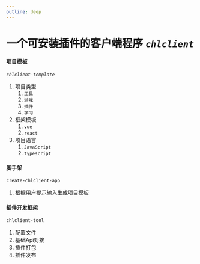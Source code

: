 ```yaml
---
outline: deep
---
```


# 一个可安装插件的客户端程序 <code>*chlclient*</code>

#### 项目模板
<code>*chlclient-template*</code>

1. 项目类型
   1. <code>工具</code>
   2. <code>游戏</code>
   3. <code>插件</code>
   4. <code>学习</code>
2. 框架模板
   1. <code>vue</code>
   2. <code>react</code>
3. 项目语言
   1. <code>JavaScript</code>
   2. <code>typescript</code>


#### 脚手架
<code>create-chlclient-app</code>

1. 根据用户提示输入生成项目模板


#### 插件开发框架
<code>chlclient-tool</code>

1. 配置文件
2. 基础Api对接
3. 插件打包
4. 插件发布



